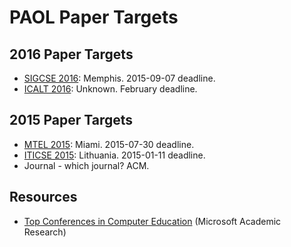# PAOL Paper Targets

## 2016 Paper Targets

* [SIGCSE 2016]: Memphis. 2015-09-07 deadline.
* [ICALT 2016]: Unknown. February deadline.

[SIGCSE 2016]: http://conference.researchbib.com/?action=viewEventDetails&eventid=25098&uid=r2791a
[ICALT 2016]: http://ask4research.info/icalt/2015

## 2015 Paper Targets

* [MTEL 2015]: Miami. 2015-07-30 deadline.
* [ITICSE 2015]: Lithuania. 2015-01-11 deadline.
* Journal - which journal? ACM.

[MTEL 2015]: http://mtel.hsw-hameln.de/CfP_MTEL_2015.pdf
[ITICSE 2015]: http://www.iticse2015.mii.vu.lt

## Resources

* [Top Conferences in Computer Education](tcce) (Microsoft Academic Research)

[tcce]: http://academic.research.microsoft.com/RankList?entitytype=3&topdomainid=2&subdomainid=23&orderby=1
